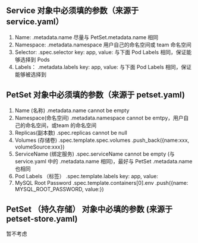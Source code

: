 ## Service 对象中必须填的参数（来源于 service.yaml）

1. Name:  .metadata.name   <String> 尽量与 PetSet.metadata.name 相同
2. Namespace: .metadata.namespace <String> 用户自己的命名空间或 team 命名空间
3. Selector: .spec.selector      <Map> key: app, value: 与下面 Pod Labels 相同，保证能够选择到 Pods
4. Labels：   .metadata.labels   <Map> key: app, value: 与下面 Pod Labels 相同，保证能够被选择到

## PetSet 对象中必须填的参数（来源于 petset.yaml)

1. Name (名称) .metadata.name                       <String>   cannot be empty
2. Namespace(命名空间)  .metadata.namespace         <String>   cannot be emtpy，用户自己的命名空间，或team 的命名空间
3. Replicas(副本数)  .spec.replicas                 <Integer>  cannot be null
4. Volumes (存储卷)  .spec.template.spec.volumes    <Array>.push_back({name:xxx, volumeSource:xxx})
5. ServiceName (绑定服务)  .spec.serviceName        <String>   cannot be empty (与 service.yaml 中的 .metadata.name 相同)，最好与 PetSet .metadata.name 也相同
6. Pod Labels （标签）     .spec.template.labels    <Map>      key: app, value: <PetSet Name>
7. MySQL Root Password    .spec.template.containers[0].env  <Array>   .push({name: MYSQL_ROOT_PASSWORD, value:<to be modified>})

## PetSet （持久存储） 对象中必填的参数 (来源于 petset-store.yaml)

暂不考虑